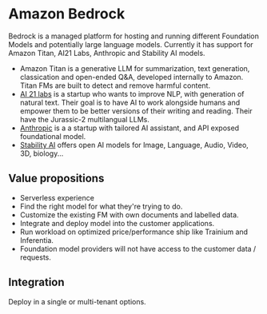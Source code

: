 # Amazon Bedrock

Bedrock is a managed platform for hosting and running different Foundation Models and potentially large language models. Currently it has support for Amazon Titan, AI21 Labs, Anthropic and Stability AI models. 

* Amazon Titan is a generative LLM for summarization, text generation, classication and open-ended Q&A, developed internally to Amazon. Titan FMs are built to detect and remove harmful content.
* [AI 21 labs](https://www.ai21.com/) is a startup who wants to improve NLP, with generation of natural text. Their goal is to have AI to work alongside humans and empower them to be better versions of their writing and reading. Their have the Jurassic-2 multilangual LLMs.
* [Anthropic](https://www.anthropic.com/) is a a startup with tailored AI assistant, and API exposed foundational model.
* [Stability AI](https://stability.ai/) offers open AI models for Image, Language, Audio, Video, 3D, biology...

## Value propositions

* Serverless experience
* Find the right model for what they're trying to do.
* Customize the existing FM with own documents and labelled data.
* Integrate and deploy model into the customer applications.
* Run workload on optimized price/performance ship like Trainium and Inferentia.
* Foundation model providers will not have access to the customer data / requests.

## Integration

Deploy in a single or multi-tenant options. 